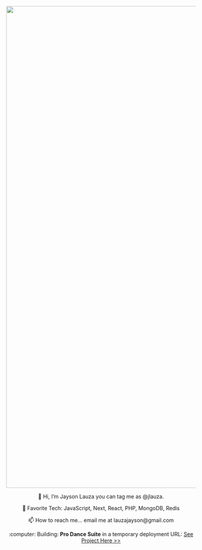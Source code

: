<p align="center">
  <img src="https://live.staticflickr.com/65535/54275520883_9dfddfe97e_k.jpg" alt="Banner" width="1280"/>
</p>
<p align="center">👋 Hi, I’m Jayson Lauza you can tag me as @jlauza.</p>
<p align="center">👀 Favorite Tech: JavaScript, Next, React, PHP, MongoDB, Redis</p>
<p align="center">📫 How to reach me... email me at lauzajayson@gmail.com</p>
<p align="center">:computer: Building: <strong>Pro Dance Suite</strong> in a temporary deployment URL: <a href="https://learner-studio-suite-jlauzas-projects.vercel.app/">See Project Here >></a></p>

<!---
jlauza/jlauza is a ✨ special ✨ repository because its `README.md` (this file) appears on your GitHub profile.
You can click the Preview link to take a look at your changes.
--->
